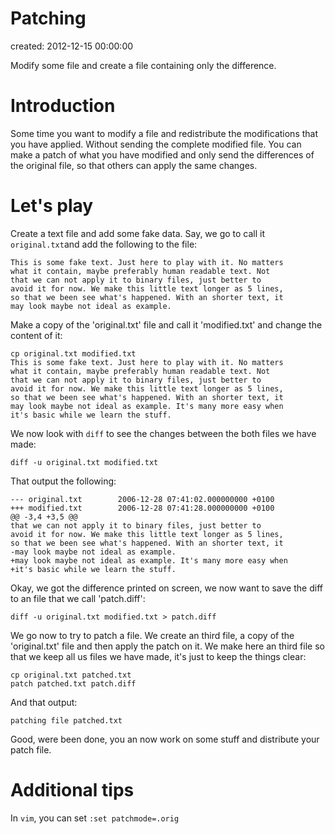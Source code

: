 # Patching

created: 2012-12-15 00:00:00

Modify some file and create a file containing only the difference.

# Introduction

Some time you want to modify a file and redistribute the modifications that you have applied. Without sending the complete modified file. You can make a patch of what you have modified and only send the differences of the original file, so that others can apply the same changes.

# Let's play

Create a text file and add some fake data. Say, we go to call it `original.txt`and add the following to the file:

    This is some fake text. Just here to play with it. No matters
    what it contain, maybe preferably human readable text. Not
    that we can not apply it to binary files, just better to
    avoid it for now. We make this little text longer as 5 lines,
    so that we been see what's happened. With an shorter text, it
    may look maybe not ideal as example.

Make a copy of the 'original.txt' file and call it 'modified.txt' and change the content of it:

    cp original.txt modified.txt
    This is some fake text. Just here to play with it. No matters
    what it contain, maybe preferably human readable text. Not
    that we can not apply it to binary files, just better to
    avoid it for now. We make this little text longer as 5 lines,
    so that we been see what's happened. With an shorter text, it
    may look maybe not ideal as example. It's many more easy when
    it's basic while we learn the stuff.

We now look with `diff` to see the changes between the both files we have made:

    diff -u original.txt modified.txt

That output the following:

    --- original.txt        2006-12-28 07:41:02.000000000 +0100
    +++ modified.txt        2006-12-28 07:41:28.000000000 +0100
    @@ -3,4 +3,5 @@
    that we can not apply it to binary files, just better to
    avoid it for now. We make this little text longer as 5 lines,
    so that we been see what's happened. With an shorter text, it
    -may look maybe not ideal as example.
    +may look maybe not ideal as example. It's many more easy when
    +it's basic while we learn the stuff.

Okay, we got the difference printed on screen, we now want to save the diff to an file that we call 'patch.diff':

    diff -u original.txt modified.txt > patch.diff

We go now to try to patch a file. We create an third file, a copy of the 'original.txt' file and then apply the patch on it. We make here an third file so that we keep all us files we have made, it's just to keep the things clear:

    cp original.txt patched.txt
    patch patched.txt patch.diff

And that output:

    patching file patched.txt

Good, were been done, you an now work on some stuff and distribute your patch file.

# Additional tips

In `vim`, you can set `:set patchmode=.orig`

